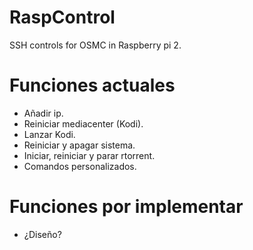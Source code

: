 # RaspControl
SSH controls for OSMC in Raspberry pi 2.

# Funciones actuales
- Añadir ip.
- Reiniciar mediacenter (Kodi).
- Lanzar Kodi.
- Reiniciar y apagar sistema.
- Iniciar, reiniciar y parar rtorrent.
- Comandos personalizados.

# Funciones por implementar

- ¿Diseño?
